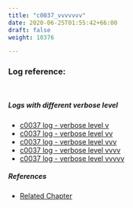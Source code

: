 ```yaml
---
title: "c0037_vvvvvvv"
date: 2020-06-25T01:55:42+66:00
draft: false
weight: 10376

---
```


### Log reference: <no value>

```
    
```

##### Logs with different verbose level
* [c0037 log - verbose level v](../../logs/c0037_v)
* [c0037 log - verbose level vv](../../logs/c0037_vv)
* [c0037 log - verbose level vvv](../../logs/c0037_vvv)
* [c0037 log - verbose level vvvv](../../logs/c0037_vvvv)
* [c0037 log - verbose level vvvvv](../../logs/c0037_vvvvv)

##### References
* [Related Chapter](../../template/c0037)
